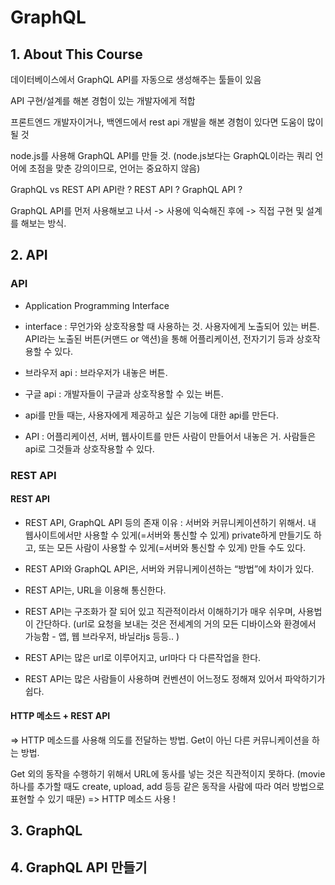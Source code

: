 # GraphQL

## 1. About This Course

데이터베이스에서 GraphQL API를 자동으로 생성해주는 툴들이 있음

API 구현/설계를 해본 경험이 있는 개발자에게 적합

프론트엔드 개발자이거나, 백엔드에서 rest api 개발을 해본 경험이 있다면 도움이 많이 될 것

node.js를 사용해 GraphQL API를 만들 것.
(node.js보다는 GraphQL이라는 쿼리 언어에 초점을 맞춘 강의이므로, 언어는 중요하지 않음)

GraphQL vs REST API
API란 ?
REST API ?
GraphQL API ?

GraphQL API를 먼저 사용해보고 나서 -> 사용에 익숙해진 후에 -> 직접 구현 및 설계를 해보는 방식.

## 2. API

### API

- Application Programming Interface

- interface : 무언가와 상호작용할 때 사용하는 것.
  사용자에게 노출되어 있는 버튼.
  API라는 노출된 버튼(커맨드 or 액션)을 통해 어플리케이션, 전자기기 등과 상호작용할 수 있다.

- 브라우저 api : 브라우저가 내놓은 버튼.
- 구글 api : 개발자들이 구글과 상호작용할 수 있는 버튼.

- api를 만들 때는, 사용자에게 제공하고 싶은 기능에 대한 api를 만든다.

- API : 어플리케이션, 서버, 웹사이트를 만든 사람이 만들어서 내놓은 거. 사람들은 api로 그것들과 상호작용할 수 있다.

### REST API

#### REST API

- REST API, GraphQL API 등의 존재 이유 : 서버와 커뮤니케이션하기 위해서.
  내 웹사이트에서만 사용할 수 있게(=서버와 통신할 수 있게) private하게 만들기도 하고,
  또는 모든 사람이 사용할 수 있게(=서버와 통신할 수 있게) 만들 수도 있다.

- REST API와 GraphQL API은,
  서버와 커뮤니케이션하는 “방법”에 차이가 있다.

- REST API는, URL을 이용해 통신한다.

- REST API는 구조화가 잘 되어 있고 직관적이라서 이해하기가 매우 쉬우며,
  사용법이 간단하다. (url로 요청을 보내는 것은 전세계의 거의 모든 디바이스와 환경에서 가능함 - 앱, 웹 브라우저, 바닐라js 등등.. )

- REST API는 많은 url로 이루어지고, url마다 다 다른작업을 한다.

- REST API는 많은 사람들이 사용하며 컨벤션이 어느정도 정해져 있어서 파악하기가 쉽다.

#### HTTP 메소드 + REST API

=> HTTP 메소드를 사용해 의도를 전달하는 방법.
Get이 아닌 다른 커뮤니케이션을 하는 방법.

Get 외의 동작을 수행하기 위해서
URL에 동사를 넣는 것은 직관적이지 못하다.
(movie 하나를 추가할 때도 create, upload, add 등등
같은 동작을 사람에 따라 여러 방법으로 표현할 수 있기 때문)
=> HTTP 메소드 사용 !

## 3. GraphQL

## 4. GraphQL API 만들기
